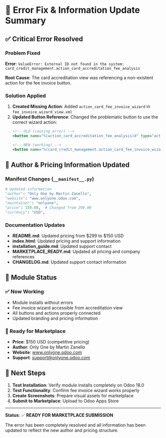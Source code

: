 # 🔧 Error Fix & Information Update Summary

## ✅ Critical Error Resolved

### Problem Fixed
**Error**: `ValueError: External ID not found in the system: card_credit_management.action_card_accreditation_fee_analysis`

**Root Cause**: The card accreditation view was referencing a non-existent action for the fee invoice button.

### Solution Applied
1. **Created Missing Action**: Added `action_card_fee_invoice_wizard` in `fee_invoice_wizard_view.xml`
2. **Updated Button Reference**: Changed the problematic button to use the correct wizard action:
   ```xml
   <!-- OLD (causing error) -->
   <button name="%(action_card_accreditation_fee_analysis)d" type="action" ...>
   
   <!-- NEW (working) -->
   <button name="%(card_credit_management.action_card_fee_invoice_wizard)d" type="action" ...>
   ```

## 📝 Author & Pricing Information Updated

### Manifest Changes (`__manifest__.py`)
```python
# Updated information
"author": "Only One by Martin Zanello",
"website": "www.onlyone.odoo.com", 
"maintainer": "onlyone",
"price": 150.00,  # Changed from 299.00
"currency": "USD",
```

### Documentation Updates
- **README.md**: Updated pricing from $299 to $150 USD
- **index.html**: Updated pricing and support information
- **installation_guide.md**: Updated support contact
- **MARKETPLACE_READY.md**: Updated all pricing and company references
- **CHANGELOG.md**: Updated support contact information

## 🎯 Module Status

### ✅ Now Working
- Module installs without errors
- Fee invoice wizard accessible from accreditation view
- All buttons and actions properly connected
- Updated branding and pricing information

### 🔧 Ready for Marketplace
- **Price**: $150 USD (competitive pricing)
- **Author**: Only One by Martin Zanello
- **Website**: www.onlyone.odoo.com
- **Support**: support@onlyone.odoo.com

## 🚀 Next Steps

1. **Test Installation**: Verify module installs completely on Odoo 18.0
2. **Test Functionality**: Confirm fee invoice wizard works properly
3. **Create Screenshots**: Prepare visual assets for marketplace
4. **Submit to Marketplace**: Upload to Odoo Apps Store

---

**Status**: ✅ **READY FOR MARKETPLACE SUBMISSION**

The error has been completely resolved and all information has been updated to reflect the new author and pricing structure.